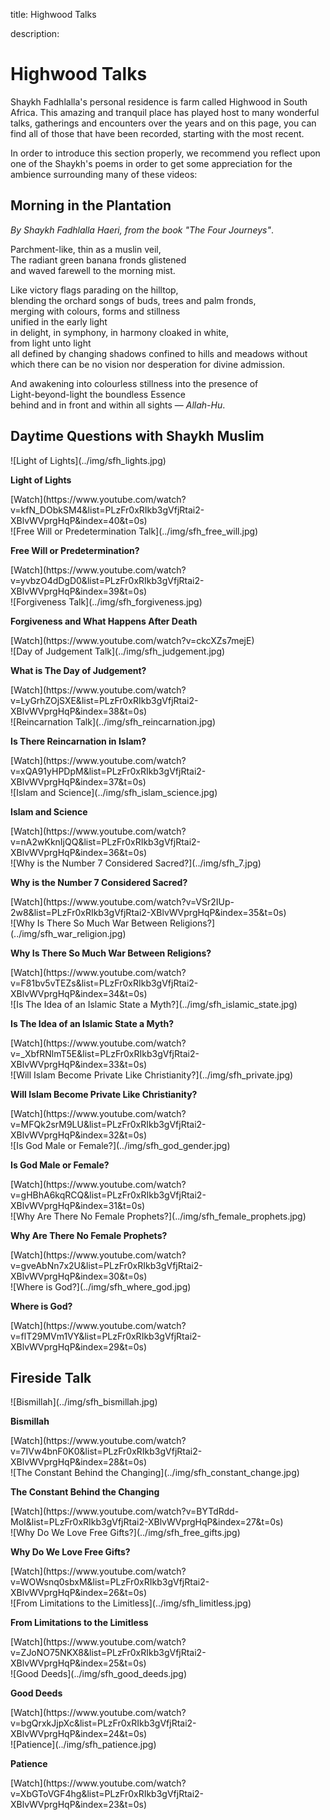 title: Highwood Talks

description:

# Highwood Talks

Shaykh Fadhlalla's personal residence is farm called Highwood in South Africa. This amazing and tranquil place has played host to many wonderful talks, gatherings and encounters over the years and on this page, you can find all of those that have been recorded, starting with the most recent.

In order to introduce this section properly, we recommend you reflect upon one of the Shaykh's poems in order to get some appreciation for the ambience surrounding many of these videos:

## Morning in the Plantation

_By Shaykh Fadhlalla Haeri, from the book "The Four Journeys"_.

Parchment-like, thin as a muslin veil,  
The radiant green banana fronds glistened  
and waved farewell to the morning mist.  

Like victory flags parading on the hilltop,  
blending the orchard songs of buds, trees and palm fronds,  
merging with colours, forms and stillness  
unified in the early light  
in delight, in symphony, in harmony cloaked in white,  
from light unto light  
all defined by changing shadows confined to hills and meadows without   
which there can be no vision nor desperation for divine admission.  
  
And awakening into colourless stillness into the presence of  
Light-beyond-light the boundless Essence  
behind and in front and within all sights — _Allah-Hu_.

## Daytime Questions with Shaykh Muslim

<div markdown="1" class="card video sidebar center gemoji center-content">

<div markdown="2" class="video-image">
![Light of Lights](../img/sfh_lights.jpg)
</div>

**Light of Lights**

<div markdown="3" class="video-link">
[Watch](https://www.youtube.com/watch?v=kfN_DObkSM4&list=PLzFr0xRIkb3gVfjRtai2-XBlvWVprgHqP&index=40&t=0s)
</div>

</div>

<div markdown="1" class="card video sidebar center gemoji center-content">

<div markdown="2" class="video-image">
![Free Will or Predetermination Talk](../img/sfh_free_will.jpg)
</div>

**Free Will or Predetermination?**

<div markdown="3" class="video-link">
[Watch](https://www.youtube.com/watch?v=yvbzO4dDgD0&list=PLzFr0xRIkb3gVfjRtai2-XBlvWVprgHqP&index=39&t=0s)
</div>

</div>

<div markdown="1" class="card video sidebar center gemoji center-content">

<div markdown="2" class="video-image">
![Forgiveness Talk](../img/sfh_forgiveness.jpg)
</div>

**Forgiveness and What Happens After Death**

<div markdown="3" class="video-link">
[Watch](https://www.youtube.com/watch?v=ckcXZs7mejE)
</div>

</div>

<div markdown="1" class="card video sidebar center gemoji center-content">

<div markdown="2" class="video-image">
![Day of Judgement Talk](../img/sfh_judgement.jpg)
</div>

**What is The Day of Judgement?**

<div markdown="3" class="video-link">
[Watch](https://www.youtube.com/watch?v=LyGrhZOjSXE&list=PLzFr0xRIkb3gVfjRtai2-XBlvWVprgHqP&index=38&t=0s)
</div>

</div>

<div markdown="1" class="card video sidebar center gemoji center-content">

<div markdown="2" class="video-image">
![Reincarnation Talk](../img/sfh_reincarnation.jpg)
</div>

**Is There Reincarnation in Islam?**

<div markdown="3" class="video-link">
[Watch](https://www.youtube.com/watch?v=xQA91yHPDpM&list=PLzFr0xRIkb3gVfjRtai2-XBlvWVprgHqP&index=37&t=0s)
</div>

</div>

<div markdown="1" class="card video sidebar center gemoji center-content">

<div markdown="2" class="video-image">
![Islam and Science](../img/sfh_islam_science.jpg)
</div>

**Islam and Science**

<div markdown="3" class="video-link">
[Watch](https://www.youtube.com/watch?v=nA2wKknIjQQ&list=PLzFr0xRIkb3gVfjRtai2-XBlvWVprgHqP&index=36&t=0s)
</div>

</div>

<div markdown="1" class="card video sidebar center gemoji center-content">

<div markdown="2" class="video-image">
![Why is the Number 7 Considered Sacred?](../img/sfh_7.jpg)
</div>

**Why is the Number 7 Considered Sacred?**

<div markdown="3" class="video-link">
[Watch](https://www.youtube.com/watch?v=VSr2IUp-2w8&list=PLzFr0xRIkb3gVfjRtai2-XBlvWVprgHqP&index=35&t=0s)
</div>

</div>

<div markdown="1" class="card video sidebar center gemoji center-content">

<div markdown="2" class="video-image">
![Why Is There So Much War Between Religions?](../img/sfh_war_religion.jpg)
</div>

**Why Is There So Much War Between Religions?**

<div markdown="3" class="video-link">
[Watch](https://www.youtube.com/watch?v=F81bv5vTEZs&list=PLzFr0xRIkb3gVfjRtai2-XBlvWVprgHqP&index=34&t=0s)
</div>

</div>

<div markdown="1" class="card video sidebar center gemoji center-content">

<div markdown="2" class="video-image">
![Is The Idea of an Islamic State a Myth?](../img/sfh_islamic_state.jpg)
</div>

**Is The Idea of an Islamic State a Myth?**

<div markdown="3" class="video-link">
[Watch](https://www.youtube.com/watch?v=_XbfRNlmT5E&list=PLzFr0xRIkb3gVfjRtai2-XBlvWVprgHqP&index=33&t=0s)
</div>

</div>

<div markdown="1" class="card video sidebar center gemoji center-content">

<div markdown="2" class="video-image">
![Will Islam Become Private Like Christianity?](../img/sfh_private.jpg)
</div>

**Will Islam Become Private Like Christianity?**

<div markdown="3" class="video-link">
[Watch](https://www.youtube.com/watch?v=MFQk2srM9LU&list=PLzFr0xRIkb3gVfjRtai2-XBlvWVprgHqP&index=32&t=0s)
</div>

</div>

<div markdown="1" class="card video sidebar center gemoji center-content">

<div markdown="2" class="video-image">
![Is God Male or Female?](../img/sfh_god_gender.jpg)
</div>

**Is God Male or Female?**

<div markdown="3" class="video-link">
[Watch](https://www.youtube.com/watch?v=gHBhA6kqRCQ&list=PLzFr0xRIkb3gVfjRtai2-XBlvWVprgHqP&index=31&t=0s)
</div>

</div>

<div markdown="1" class="card video sidebar center gemoji center-content">

<div markdown="2" class="video-image">
![Why Are There No Female Prophets?](../img/sfh_female_prophets.jpg)
</div>

**Why Are There No Female Prophets?**

<div markdown="3" class="video-link">
[Watch](https://www.youtube.com/watch?v=gveAbNn7x2U&list=PLzFr0xRIkb3gVfjRtai2-XBlvWVprgHqP&index=30&t=0s)
</div>

</div>

<div markdown="1" class="card video sidebar center gemoji center-content">

<div markdown="2" class="video-image">
![Where is God?](../img/sfh_where_god.jpg)
</div>

**Where is God?**

<div markdown="3" class="video-link">
[Watch](https://www.youtube.com/watch?v=flT29MVm1VY&list=PLzFr0xRIkb3gVfjRtai2-XBlvWVprgHqP&index=29&t=0s)
</div>

</div>

<div markdown="1" class="clear"></div>

## Fireside Talk

<div markdown="1" class="card video sidebar center gemoji center-content">

<div markdown="2" class="video-image">
![Bismillah](../img/sfh_bismillah.jpg)
</div>

**Bismillah**

<div markdown="3" class="video-link">
[Watch](https://www.youtube.com/watch?v=7IVw4bnF0K0&list=PLzFr0xRIkb3gVfjRtai2-XBlvWVprgHqP&index=28&t=0s)
</div>

</div>

<div markdown="1" class="card video sidebar center gemoji center-content">

<div markdown="2" class="video-image">
![The Constant Behind the Changing](../img/sfh_constant_change.jpg)
</div>

**The Constant Behind the Changing**

<div markdown="3" class="video-link">
[Watch](https://www.youtube.com/watch?v=BYTdRdd-MoI&list=PLzFr0xRIkb3gVfjRtai2-XBlvWVprgHqP&index=27&t=0s)
</div>

</div>

<div markdown="1" class="card video sidebar center gemoji center-content">

<div markdown="2" class="video-image">
![Why Do We Love Free Gifts?](../img/sfh_free_gifts.jpg)
</div>

**Why Do We Love Free Gifts?**

<div markdown="3" class="video-link">
[Watch](https://www.youtube.com/watch?v=WOWsnq0sbxM&list=PLzFr0xRIkb3gVfjRtai2-XBlvWVprgHqP&index=26&t=0s)
</div>

</div>

<div markdown="1" class="card video sidebar center gemoji center-content">

<div markdown="2" class="video-image">
![From Limitations to the Limitless](../img/sfh_limitless.jpg)
</div>

**From Limitations to the Limitless**

<div markdown="3" class="video-link">
[Watch](https://www.youtube.com/watch?v=ZJoNO75NKX8&list=PLzFr0xRIkb3gVfjRtai2-XBlvWVprgHqP&index=25&t=0s)
</div>

</div>

<div markdown="1" class="card video sidebar center gemoji center-content">

<div markdown="2" class="video-image">
![Good Deeds](../img/sfh_good_deeds.jpg)
</div>

**Good Deeds**

<div markdown="3" class="video-link">
[Watch](https://www.youtube.com/watch?v=bgQrxkJjpXc&list=PLzFr0xRIkb3gVfjRtai2-XBlvWVprgHqP&index=24&t=0s)
</div>

</div>

<div markdown="1" class="card video sidebar center gemoji center-content">

<div markdown="2" class="video-image">
![Patience](../img/sfh_patience.jpg)
</div>

**Patience**

<div markdown="3" class="video-link">
[Watch](https://www.youtube.com/watch?v=XbGToVGF4hg&list=PLzFr0xRIkb3gVfjRtai2-XBlvWVprgHqP&index=23&t=0s)
</div>

</div>

<div markdown="1" class="clear"></div>